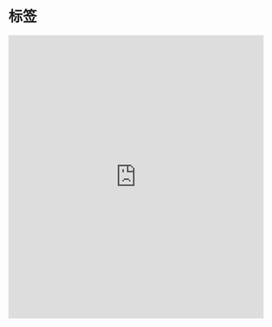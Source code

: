 # 标签

<iframe width="100%" height="560" src="http://www.easybui.com/demo/source.html?url=pages/ui/tag&code=html,js,result" allowfullscreen="allowfullscreen" frameborder="0"></iframe>

